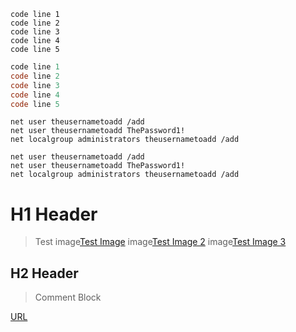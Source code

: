
```powershell-nocode
code line 1
code line 2
code line 3
code line 4
code line 5
```

```powershell
code line 1
code line 2
code line 3
code line 4
code line 5
```

```Command
net user theusernametoadd /add
net user theusernametoadd ThePassword1!
net localgroup administrators theusernametoadd /add
```

```Command-nocode
net user theusernametoadd /add
net user theusernametoadd ThePassword1!
net localgroup administrators theusernametoadd /add
```






# H1 Header
> Test
image[Test Image](media/image001.01.png)
image[Test Image 2](screens/image001.png)
image[Test Image 3](media/image001.png)

## H2 Header
> Comment Block
<!-- Hidden text -->
[URL](https://github.com)

<!--test for andrew-->
<!--test for karl-->
